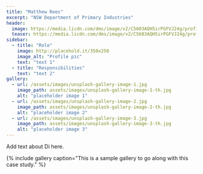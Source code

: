 ```yaml
---
title: "Matthew Rees"
excerpt: "NSW Department of Primary Industries"
header:
  image: https://media.licdn.com/dms/image/v2/C5603AQH5irPGFVJ24g/profile-displayphoto-shrink_200_200/profile-displayphoto-shrink_200_200/0/1630882759053?e=2147483647&v=beta&t=UOUunMt7mZZhbMtEIgmosSiUs4Uy3T9FoYgaoTE_kLQ
  teaser: https://media.licdn.com/dms/image/v2/C5603AQH5irPGFVJ24g/profile-displayphoto-shrink_200_200/profile-displayphoto-shrink_200_200/0/1630882759053?e=2147483647&v=beta&t=UOUunMt7mZZhbMtEIgmosSiUs4Uy3T9FoYgaoTE_kLQ
sidebar:
  - title: "Role"
    image: http://placehold.it/350x250
    image_alt: "Profile pic"
    text: "text 1"
  - title: "Responsibilities"
    text: "text 2"
gallery:
  - url: /assets/images/unsplash-gallery-image-1.jpg
    image_path: assets/images/unsplash-gallery-image-1-th.jpg
    alt: "placeholder image 1"
  - url: /assets/images/unsplash-gallery-image-2.jpg
    image_path: assets/images/unsplash-gallery-image-2-th.jpg
    alt: "placeholder image 2"
  - url: /assets/images/unsplash-gallery-image-3.jpg
    image_path: assets/images/unsplash-gallery-image-3-th.jpg
    alt: "placeholder image 3"
---
```


Add text about Di here.

{% include gallery caption="This is a sample gallery to go along with this case study." %}

